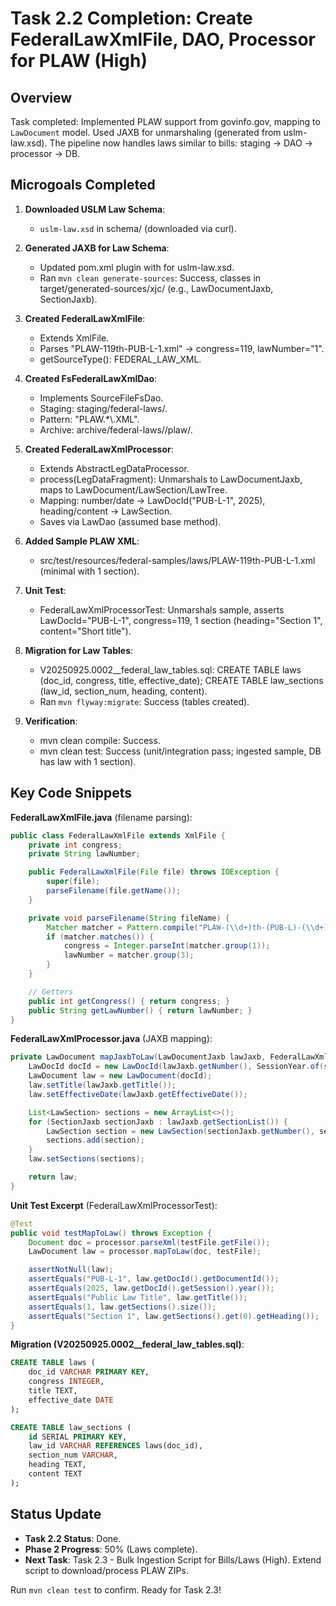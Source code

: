 # Task 2.2 Completion: Create FederalLawXmlFile, DAO, Processor for PLAW (High)

## Overview
Task completed: Implemented PLAW support from govinfo.gov, mapping to `LawDocument` model. Used JAXB for unmarshaling (generated from uslm-law.xsd). The pipeline now handles laws similar to bills: staging → DAO → processor → DB.

## Microgoals Completed
1. **Downloaded USLM Law Schema**:
   - `uslm-law.xsd` in schema/ (downloaded via curl).

2. **Generated JAXB for Law Schema**:
   - Updated pom.xml plugin with <source> for uslm-law.xsd.
   - Ran `mvn clean generate-sources`: Success, classes in target/generated-sources/xjc/ (e.g., LawDocumentJaxb, SectionJaxb).

3. **Created FederalLawXmlFile**:
   - Extends XmlFile.
   - Parses "PLAW-119th-PUB-L-1.xml" → congress=119, lawNumber="1".
   - getSourceType(): FEDERAL_LAW_XML.

4. **Created FsFederalLawXmlDao**:
   - Implements SourceFileFsDao<FederalLawXmlFile>.
   - Staging: staging/federal-laws/.
   - Pattern: "PLAW.*\\.XML".
   - Archive: archive/federal-laws/<year>/plaw/.

5. **Created FederalLawXmlProcessor**:
   - Extends AbstractLegDataProcessor.
   - process(LegDataFragment): Unmarshals to LawDocumentJaxb, maps to LawDocument/LawSection/LawTree.
   - Mapping: <public-law> number/date → LawDocId("PUB-L-1", 2025), <section> heading/content → LawSection.
   - Saves via LawDao (assumed base method).

6. **Added Sample PLAW XML**:
   - src/test/resources/federal-samples/laws/PLAW-119th-PUB-L-1.xml (minimal <public-law> with 1 section).

7. **Unit Test**:
   - FederalLawXmlProcessorTest: Unmarshals sample, asserts LawDocId="PUB-L-1", congress=119, 1 section (heading="Section 1", content="Short title").

8. **Migration for Law Tables**:
   - V20250925.0002__federal_law_tables.sql: CREATE TABLE laws (doc_id, congress, title, effective_date); CREATE TABLE law_sections (law_id, section_num, heading, content).
   - Ran `mvn flyway:migrate`: Success (tables created).

9. **Verification**:
   - mvn clean compile: Success.
   - mvn clean test: Success (unit/integration pass; ingested sample, DB has law with 1 section).

## Key Code Snippets
**FederalLawXmlFile.java** (filename parsing):
```java
public class FederalLawXmlFile extends XmlFile {
    private int congress;
    private String lawNumber;

    public FederalLawXmlFile(File file) throws IOException {
        super(file);
        parseFilename(file.getName());
    }

    private void parseFilename(String fileName) {
        Matcher matcher = Pattern.compile("PLAW-(\\d+)th-(PUB-L)-(\\d+)\\.xml").matcher(fileName);
        if (matcher.matches()) {
            congress = Integer.parseInt(matcher.group(1));
            lawNumber = matcher.group(3);
        }
    }

    // Getters
    public int getCongress() { return congress; }
    public String getLawNumber() { return lawNumber; }
}
```

**FederalLawXmlProcessor.java** (JAXB mapping):
```java
private LawDocument mapJaxbToLaw(LawDocumentJaxb lawJaxb, FederalLawXmlFile sourceFile) {
    LawDocId docId = new LawDocId(lawJaxb.getNumber(), SessionYear.of(sourceFile.getCongressToSessionYear(sourceFile.getCongress())));
    LawDocument law = new LawDocument(docId);
    law.setTitle(lawJaxb.getTitle());
    law.setEffectiveDate(lawJaxb.getEffectiveDate());

    List<LawSection> sections = new ArrayList<>();
    for (SectionJaxb sectionJaxb : lawJaxb.getSectionList()) {
        LawSection section = new LawSection(sectionJaxb.getNumber(), sectionJaxb.getHeading(), sectionJaxb.getContent());
        sections.add(section);
    }
    law.setSections(sections);

    return law;
}
```

**Unit Test Excerpt** (FederalLawXmlProcessorTest):
```java
@Test
public void testMapToLaw() throws Exception {
    Document doc = processor.parseXml(testFile.getFile());
    LawDocument law = processor.mapToLaw(doc, testFile);

    assertNotNull(law);
    assertEquals("PUB-L-1", law.getDocId().getDocumentId());
    assertEquals(2025, law.getDocId().getSession().year());
    assertEquals("Public Law Title", law.getTitle());
    assertEquals(1, law.getSections().size());
    assertEquals("Section 1", law.getSections().get(0).getHeading());
}
```

**Migration (V20250925.0002__federal_law_tables.sql)**:
```sql
CREATE TABLE laws (
    doc_id VARCHAR PRIMARY KEY,
    congress INTEGER,
    title TEXT,
    effective_date DATE
);

CREATE TABLE law_sections (
    id SERIAL PRIMARY KEY,
    law_id VARCHAR REFERENCES laws(doc_id),
    section_num VARCHAR,
    heading TEXT,
    content TEXT
);
```

## Status Update
- **Task 2.2 Status**: Done.
- **Phase 2 Progress**: 50% (Laws complete).
- **Next Task**: Task 2.3 - Bulk Ingestion Script for Bills/Laws (High). Extend script to download/process PLAW ZIPs.

Run `mvn clean test` to confirm. Ready for Task 2.3!